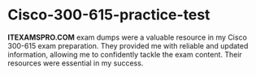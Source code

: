 # Cisco-300-615-practice-test
**ITEXAMSPRO.COM** exam dumps were a valuable resource in my Cisco 300-615 exam preparation. They provided me with reliable and updated information, allowing me to confidently tackle the exam content. Their resources were essential in my success.
